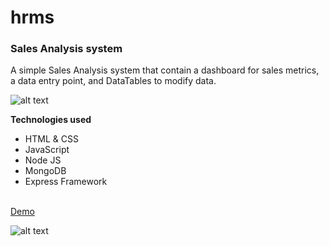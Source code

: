 # hrms

<h3>Sales Analysis system</h3>


<p>A simple Sales Analysis system that contain a dashboard for sales metrics, a data entry point, and DataTables to modify data.</p>

![alt text](https://github.com/moElhaj/hrms/blob/master/readme/payroll.PNG)



<strong>Technologies used</strong>
<ul>
<li>HTML & CSS</li>
<li>JavaScript</li>
<li>Node JS</li>
<li>MongoDB</li>
<li>Express Framework</li>
  

</ul>
<br>
<a href="https://f-codex.herokuapp.com" target="_blank">Demo</a> 


![alt text](https://github.com/moElhaj/hrms/blob/master/readme/employees.PNG)

